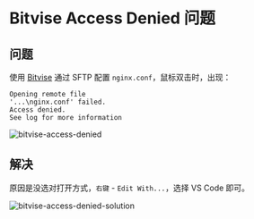 # Bitvise Access Denied 问题

## 问题

使用 [Bitvise](https://www.bitvise.com/) 通过 SFTP 配置 `nginx.conf`，鼠标双击时，出现：

```
Opening remote file
'...\nginx.conf' failed.
Access denied.
See log for more information
```

![bitvise-access-denied](https://cdn.tangjiayan.com/notes/common/bitvise-access-denied.png)

## 解决

原因是没选对打开方式，`右键` - `Edit With...`，选择 VS Code 即可。

![bitvise-access-denied-solution](https://cdn.tangjiayan.com/notes/common/bitvise-access-denied-solution.png)
